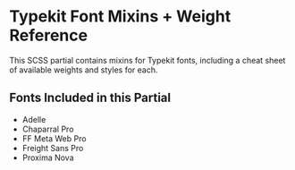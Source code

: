 # Typekit Font Mixins + Weight Reference

This SCSS partial contains mixins for Typekit fonts, including a cheat sheet of available weights and styles for each.

## Fonts Included in this Partial
* Adelle
* Chaparral Pro
* FF Meta Web Pro
* Freight Sans Pro
* Proxima Nova